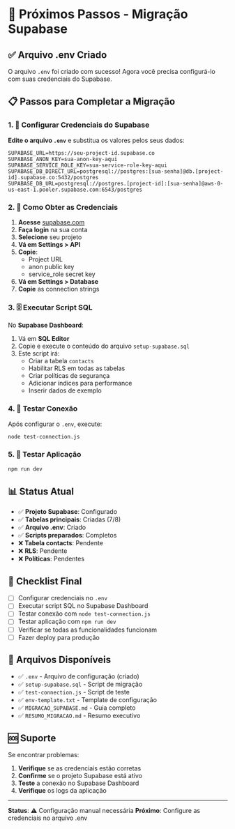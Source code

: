 # 🚀 Próximos Passos - Migração Supabase

## ✅ Arquivo .env Criado

O arquivo `.env` foi criado com sucesso! Agora você precisa configurá-lo com suas credenciais do Supabase.

## 📋 Passos para Completar a Migração

### 1. 🔑 Configurar Credenciais do Supabase

**Edite o arquivo `.env`** e substitua os valores pelos seus dados:

```env
SUPABASE_URL=https://seu-project-id.supabase.co
SUPABASE_ANON_KEY=sua-anon-key-aqui
SUPABASE_SERVICE_ROLE_KEY=sua-service-role-key-aqui
SUPABASE_DB_DIRECT_URL=postgresql://postgres:[sua-senha]@db.[project-id].supabase.co:5432/postgres
SUPABASE_DB_URL=postgresql://postgres.[project-id]:[sua-senha]@aws-0-us-east-1.pooler.supabase.com:6543/postgres
```

### 2. 🔧 Como Obter as Credenciais

1. **Acesse** [supabase.com](https://supabase.com)
2. **Faça login** na sua conta
3. **Selecione** seu projeto
4. **Vá em Settings > API**
5. **Copie**:
   - Project URL
   - anon public key
   - service_role secret key
6. **Vá em Settings > Database**
7. **Copie** as connection strings

### 3. 🗄️ Executar Script SQL

No **Supabase Dashboard**:
1. Vá em **SQL Editor**
2. Copie e execute o conteúdo do arquivo `setup-supabase.sql`
3. Este script irá:
   - Criar a tabela `contacts`
   - Habilitar RLS em todas as tabelas
   - Criar políticas de segurança
   - Adicionar índices para performance
   - Inserir dados de exemplo

### 4. 🧪 Testar Conexão

Após configurar o `.env`, execute:

```bash
node test-connection.js
```

### 5. 🚀 Testar Aplicação

```bash
npm run dev
```

## 📊 Status Atual

- ✅ **Projeto Supabase**: Configurado
- ✅ **Tabelas principais**: Criadas (7/8)
- ✅ **Arquivo .env**: Criado
- ✅ **Scripts preparados**: Completos
- ❌ **Tabela contacts**: Pendente
- ❌ **RLS**: Pendente
- ❌ **Políticas**: Pendentes

## 🎯 Checklist Final

- [ ] Configurar credenciais no `.env`
- [ ] Executar script SQL no Supabase Dashboard
- [ ] Testar conexão com `node test-connection.js`
- [ ] Testar aplicação com `npm run dev`
- [ ] Verificar se todas as funcionalidades funcionam
- [ ] Fazer deploy para produção

## 📁 Arquivos Disponíveis

- ✅ `.env` - Arquivo de configuração (criado)
- ✅ `setup-supabase.sql` - Script de migração
- ✅ `test-connection.js` - Script de teste
- ✅ `env-template.txt` - Template de configuração
- ✅ `MIGRACAO_SUPABASE.md` - Guia completo
- ✅ `RESUMO_MIGRACAO.md` - Resumo executivo

## 🆘 Suporte

Se encontrar problemas:

1. **Verifique** se as credenciais estão corretas
2. **Confirme** se o projeto Supabase está ativo
3. **Teste** a conexão no Supabase Dashboard
4. **Verifique** os logs da aplicação

---

**Status**: ⚠️ Configuração manual necessária
**Próximo**: Configure as credenciais no arquivo .env 